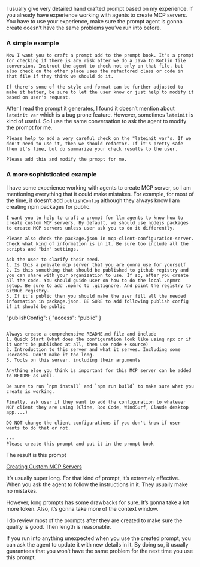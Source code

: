 I usually give very detailed hand crafted prompt based on my experience. If you already have experience working with agents to create MCP servers. You have to use your experience, make sure the prompt agent is gonna create doesn’t have the same problems you’ve run into before.

### A simple example

```
Now I want you to craft a prompt add to the prompt book. It's a prompt for checking if there is any risk after we do a Java to Kotlin file conversion. Instruct the agent to check not only on that file, but also check on the other place uses the refactored class or code in that file if they think we should do it.

If there's some of the style and format can be further adjusted to make it better, be sure to let the user know or just help to modify it based on user's request.
```

After I read the prompt it generates, I found it doesn’t mention about `lateinit var` which is a bug prone feature. However, sometimes `lateinit` is kind of useful. So I use the same conversation to ask the agent to modify the prompt for me.

```
Please help to add a very careful check on the "lateinit var"s. If we don't need to use it, then we should refactor. If it's pretty safe then it's fine, but do summarize your check results to the user.

Please add this and modify the prmopt for me.
```

### A more sophisticated example

I have some experience working with agents to create MCP server, so I am mentioning everything that it could make mistakes. For example, for most of the time, it doesn’t add `publishConfig` although they always know I am creating npm packages for public.

```
I want you to help to craft a prompt for llm agents to know how to create custom MCP servers. By default, we should use nodejs packages to create MCP servers unless user ask you to do it differently.

Please also check the package.json in mcp-client-configuration-server. Check what kind of information is in it. Be sure too include all the scripts and "bin" settings.

Ask the user to clarify their need.
1. Is this a private mcp server that you are gonna use for yourself
2. Is this something that should be published to github registry and you can share with your organization to use. If so, after you create all the code. You should guide user on how to do the local .npmrc setup. Be sure to add .npmrc to .gitignore. And point the registry to GitHub registry.
3. If it's public then you should make the user fill all the needed information in package.json. BE SURE to add following publish config if it should be public
```
  "publishConfig": {
    "access": "public"
  }
```

Always create a comprehensive README.md file and include
1. Quick Start (what does the configuration look like using npx or if it won't be published at all, then use node + source)
2. Introduction to this server and what it serves. Including some usecases. Don't make it too long.
3. Tools on this server, including their arguments

Anything else you think is important for this MCP server can be added to README as well.

Be sure to run `npm install` and `npm run build` to make sure what you create is working.

Finally, ask user if they want to add the configuration to whatever MCP client they are using (Cline, Roo Code, WindSurf, Claude desktop app....)

DO NOT change the client configurations if you don't know if user wants to do that or not.

---
Please create this prompt and put it in the prompt book
```

The result is this prompt

[Creating Custom MCP Servers](https://www.notion.so/Creating-Custom-MCP-Servers-1b360e6b8fd781199799c1ab7ab256e4?pvs=21) 

It’s usually super long. For that kind of prompt, it’s extremely effective. When you ask the agent to follow the instructions in it. They usually make no mistakes.

However, long prompts has some drawbacks for sure. It’s gonna take a lot more token. Also, it’s gonna take more of the context window.

I do review most of the prompts after they are created to make sure the quality is good. Then length is reasonable.

If you run into anything unexpected when you use the created prompt, you can ask the agent to update it with new details in it. By doing so, it usually guarantees that you won’t have the same problem for the next time you use this prompt.